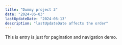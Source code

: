 ```yaml
---
title: "Dummy project 3"
date: "2024-06-03"
lastUpdateDate: "2024-06-13"
description: "lastUpdateDate affects the order"
---
```


This is entry is just for pagination and navigation demo.